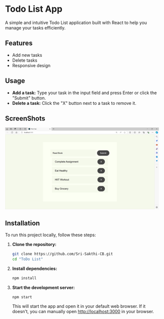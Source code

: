 # Todo List App

A simple and intuitive Todo List application built with React to help you manage your tasks efficiently.


## Features

- Add new tasks
- Delete tasks
- Responsive design

## Usage

- **Add a task:** Type your task in the input field and press Enter or click the "Submit" button.
- **Delete a task:** Click the "X" button next to a task to remove it.

## ScreenShots

![alt text](todo-react.png)

## Installation

To run this project locally, follow these steps:

1. **Clone the repository:**

    ```sh
    git clone https://github.com/Sri-Sakthi-CB.git
    cd "ToDo List"
    ```

2. **Install dependencies:**

    ```sh
    npm install
    ```

3. **Start the development server:**

    ```sh
    npm start
    ```

    This will start the app and open it in your default web browser. If it doesn't, you can manually open [http://localhost:3000](http://localhost:3000) in your browser.




